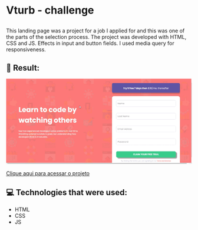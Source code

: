 # Vturb - challenge

##  

This landing page was a project for a job I applied for and this was one of the parts of the selection process. The project was developed with HTML, CSS and JS. Effects in input and button fields. I used media query for responsiveness.



## 🚀 Result: 
<img src="assets/result-vturb.gif">


<a href="https://vturb-desafio.vercel.app/">Clique aqui para acessar o projeto</a> 


## 💻 Technologies that were used:
* HTML
* CSS
* JS
